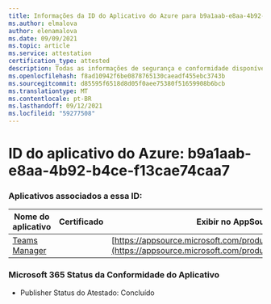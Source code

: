 ```yaml
---
title: Informações da ID do Aplicativo do Azure para b9a1aab-e8aa-4b92-b4ce-f13cae74caa7
ms.author: elmalova
author: elenamalova
ms.date: 09/09/2021
ms.topic: article
ms.service: attestation
certification_type: attested
description: Todas as informações de segurança e conformidade disponíveis para b9a1aab-e8aa-4b92-b4ce-f13cae74caa7.
ms.openlocfilehash: f8ad10942f6be0878765130caeadf455ebc3743b
ms.sourcegitcommit: d85595f6518d8d05f0aee75380f51659908b6bcb
ms.translationtype: MT
ms.contentlocale: pt-BR
ms.lasthandoff: 09/12/2021
ms.locfileid: "59277508"
---
```

# <a name="azure-app-id-b9a1aaab-e8aa-4b92-b4ce-f13cae74caa7"></a>ID do aplicativo do Azure: b9a1aab-e8aa-4b92-b4ce-f13cae74caa7


### <a name="apps-associated-with-this-id"></a>Aplicativos associados a essa ID:
| **Nome do aplicativo** | **Certificado** | **Exibir no AppSource** |
|--------------|---------------|-----------------------|
| [Teams Manager](https://docs.microsoft.com/microsoft-365-app-certification/forward/WA200000764) |  | [https://appsource.microsoft.com/product/office/WA200000764](https://appsource.microsoft.com/product/office/WA200000764) |

### <a name="microsoft-365-app-compliance-status"></a>Microsoft 365 Status da Conformidade do Aplicativo
- Publisher Status do Atestado: Concluído

